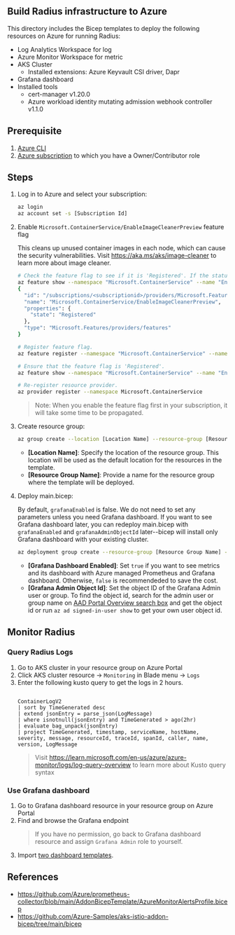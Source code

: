 ## Build Radius infrastructure to Azure

This directory includes the Bicep templates to deploy the following resources on Azure for running Radius:

* Log Analytics Workspace for log
* Azure Monitor Workspace for metric 
* AKS Cluster
  * Installed extensions: Azure Keyvault CSI driver, Dapr
* Grafana dashboard
* Installed tools
  - cert-manager v1.20.0
  - Azure workload identity mutating admission webhook controller v1.1.0

## Prerequisite

1. [Azure CLI](https://learn.microsoft.com/en-us/cli/azure/install-azure-cli)
2. [Azure subscription](https://azure.com) to which you have a Owner/Contributor role

## Steps

1. Log in to Azure and select your subscription:
    ```bash
    az login
    az account set -s [Subscription Id]
    ```

1. Enable `Microsoft.ContainerService/EnableImageCleanerPreview` feature flag
    
    This cleans up unused container images in each node, which can cause the security vulnerabilities. Visit https://aka.ms/aks/image-cleaner to learn more about image cleaner.

    ```bash
    # Check the feature flag to see if it is 'Registered'. If the status is 'Registered', you can skip this step. 
    az feature show --namespace "Microsoft.ContainerService" --name "EnableImageCleanerPreview"
    {
      "id": "/subscriptions/<subscriptionid>/providers/Microsoft.Features/providers/Microsoft.ContainerService/features/EnableImageCleanerPreview",
      "name": "Microsoft.ContainerService/EnableImageCleanerPreview",
      "properties": {
        "state": "Registered"
      },
      "type": "Microsoft.Features/providers/features"
    }

    # Register feature flag.
    az feature register --namespace "Microsoft.ContainerService" --name "EnableImageCleanerPreview"

    # Ensure that the feature flag is 'Registered'.
    az feature show --namespace "Microsoft.ContainerService" --name "EnableImageCleanerPreview"

    # Re-register resource provider.
    az provider register --namespace Microsoft.ContainerService
    ```

    > Note: When you enable the feature flag first in your subscription, it will take some time to be propagated.

1. Create resource group:
    ```bash
    az group create --location [Location Name] --resource-group [Resource Group Name]
    ```
    - **[Location Name]**: Specify the location of the resource group. This location will be used as the default location for the resources in the template.
    - **[Resource Group Name]**: Provide a name for the resource group where the template will be deployed.

1. Deploy main.bicep:

    By default, `grafanaEnabled` is false. We do not need to set any parameters unless you need Grafana dashboard. If you want to see Grafana dashboard later, you can redeploy main.bicep with `grafanaEnabled` and `grafanaAdminObjectId` later--bicep will install only Grafana dashboard with your existing cluster.

    ```bash
    az deployment group create --resource-group [Resource Group Name] --template-file main.bicep --parameters grafanaEnabled=[Grafana Dashboard Enabled] grafanaAdminObjectId='[Grafana Admin Object Id]'
    ```

    - **[Grafana Dashboard Enabled]**: Set `true` if you want to see metrics and its dashboard with Azure managed Prometheus and Grafana dashboard. Otherwise, `false` is recommendeded to save the cost.
    - **[Grafana Admin Object Id]**: Set the object ID of the Grafana Admin user or group. To find the object id, search for the admin user or group name on [AAD Portal Overview search box](https://portal.azure.com/#view/Microsoft_AAD_IAM/ActiveDirectoryMenuBlade/~/Overview) and get the object id or run `az ad signed-in-user show` to get your own user object id.

## Monitor Radius

### Query Radius Logs
1. Go to AKS cluster in your resource group on Azure Portal
1. Click AKS cluster resource -> `Monitoring` in Blade menu -> `Logs`
1. Enter the following kusto query to get the logs in 2 hours.
   ```kusto

   ContainerLogV2
   | sort by TimeGenerated desc
   | extend jsonEntry = parse_json(LogMessage)
   | where isnotnull(jsonEntry) and TimeGenerated > ago(2hr)
   | evaluate bag_unpack(jsonEntry)
   | project TimeGenerated, timestamp, serviceName, hostName, severity, message, resourceId, traceId, spanId, caller, name, version, LogMessage
   ```
   > Visit https://learn.microsoft.com/en-us/azure/azure-monitor/logs/log-query-overview to learn more about Kusto query syntax

### Use Grafana dashboard
1. Go to Grafana dashboard resource in your resource group on Azure Portal
1. Find and browse the Grafana endpoint
   > If you have no permission, go back to Grafana dashboard resource and assign `Grafana Admin` role to yourself.
1. Import [two dashboard templates](../../../grafana/).

## References

* https://github.com/Azure/prometheus-collector/blob/main/AddonBicepTemplate/AzureMonitorAlertsProfile.bicep
* https://github.com/Azure-Samples/aks-istio-addon-bicep/tree/main/bicep
